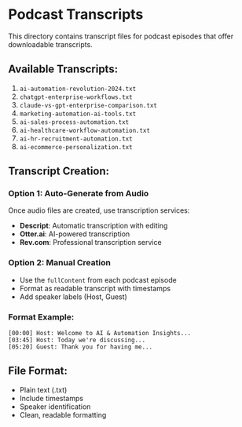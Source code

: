 # Podcast Transcripts

This directory contains transcript files for podcast episodes that offer downloadable transcripts.

## Available Transcripts:

1. `ai-automation-revolution-2024.txt`
2. `chatgpt-enterprise-workflows.txt` 
3. `claude-vs-gpt-enterprise-comparison.txt`
4. `marketing-automation-ai-tools.txt`
5. `ai-sales-process-automation.txt`
6. `ai-healthcare-workflow-automation.txt`
7. `ai-hr-recruitment-automation.txt`
8. `ai-ecommerce-personalization.txt`

## Transcript Creation:

### Option 1: Auto-Generate from Audio
Once audio files are created, use transcription services:
- **Descript**: Automatic transcription with editing
- **Otter.ai**: AI-powered transcription
- **Rev.com**: Professional transcription service

### Option 2: Manual Creation
- Use the `fullContent` from each podcast episode
- Format as readable transcript with timestamps
- Add speaker labels (Host, Guest)

### Format Example:
```
[00:00] Host: Welcome to AI & Automation Insights...
[03:45] Host: Today we're discussing...
[05:20] Guest: Thank you for having me...
```

## File Format:
- Plain text (.txt)
- Include timestamps
- Speaker identification
- Clean, readable formatting
